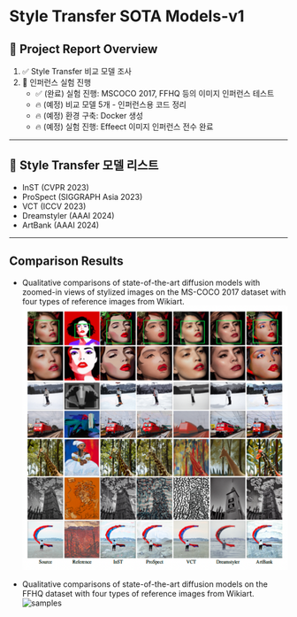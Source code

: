 # Style Transfer SOTA Models-v1

## &#x1F4E2; Project Report Overview
1. &#x2705; Style Transfer 비교 모델 조사
2. &#x1F680; 인퍼런스 실험 진행
    - &#x2705; (완료) 실험 진행: MSCOCO 2017, FFHQ 등의 이미지 인퍼런스 테스트
    - &#x1F525; (예정) 비교 모델 5개 - 인퍼런스용 코드 정리
    - &#x1F525; (예정) 환경 구축: Docker 생성
    - &#x1F525; (예정) 실험 진행: Effeect 이미지 인퍼런스 전수 완료

----

## &#x1F31F; Style Transfer 모델 리스트
- InST (CVPR 2023)
- ProSpect (SIGGRAPH Asia 2023)
- VCT (ICCV 2023)
- Dreamstyler (AAAI 2024)
- ArtBank (AAAI 2024)


---

## Comparison Results
- Qualitative comparisons of state-of-the-art diffusion models with zoomed-in views of stylized images on the MS-COCO 2017 dataset with four types of reference images from Wikiart.
![samples](figure/comparison.png)

- Qualitative comparisons of state-of-the-art diffusion models on the FFHQ dataset with four types of reference images from Wikiart.
![samples](figure/comparison2.png)



